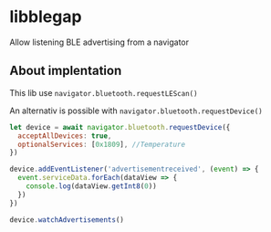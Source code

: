 # libblegap
Allow listening BLE advertising from a navigator

## About implentation
This lib use `navigator.bluetooth.requestLEScan()`

An alternativ is possible with `navigator.bluetooth.requestDevice()`

```js
let device = await navigator.bluetooth.requestDevice({
  acceptAllDevices: true,
  optionalServices: [0x1809], //Temperature
})

device.addEventListener('advertisementreceived', (event) => {
  event.serviceData.forEach(dataView => {
    console.log(dataView.getInt8(0))
  })
})

device.watchAdvertisements()
```
